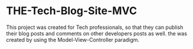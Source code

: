 # THE-Tech-Blog-Site-MVC
This project was created for Tech professionals, so that they can publish their blog posts and comments on other developers posts as well. the was created by using the Model-View-Controller paradigm.
